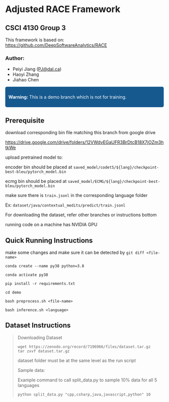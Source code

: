 # Adjusted RACE Framework
## CSCI 4130 Group 3
This framework is based on: https://github.com/DeepSoftwareAnalytics/RACE
### Author:
- Peiyi Jiang (PJ@dal.ca)
- Haoyi Zhang
- Jiahao Chen

<div class="warning" style="background-color:#16598f; color:#ffffff; border-radius: 5px; padding: 10px;">
  
**Warning:** This is a demo branch which is not for training.
  
</div>

## Prerequisite
download corresponding bin file matching this branch from google drive

https://drive.google.com/drive/folders/12VWdvEGaUFR3BrDtcB18X7jOZm3htkWe

upload pretrained model to:

encoder bin should be placed at `saved_model/codet5/${lang}/checkpoint-best-bleu/pytorch_model.bin`

ecmg bin should be placed at `saved_model/ECMG/${lang}/checkpoint-best-bleu/pytorch_model.bin`

make sure there is `train.jsonl` in the corresponding language folder

Ex: `dataset/java/contextual_medits/predict/train.jsonl`

For downloading the dataset, refer other branches or instructions bottom

running code on a machine has NVIDIA GPU

## Quick Running Instructions
make some changes and make sure it can be detected by `git diff <file-name>`

`conda create --name py38 python=3.8`

`conda activate py38`

`pip install -r requirements.txt`

`cd demo`

`bash preprocess.sh <file-name>`

`bash inference.sh <language>`

## Dataset Instructions
> Downloading Dataset
> ```
> wget https://zenodo.org/record/7196966/files/dataset.tar.gz
>tar zxvf dataset.tar.gz
> ```
> dataset folder must be at the same level as the run script
>
> Sample data:
> 
> Example command to call split_data.py to sample 10% data for all 5 languages
> 
> `python split_data.py "cpp,csharp,java,javascript,python" 10`
